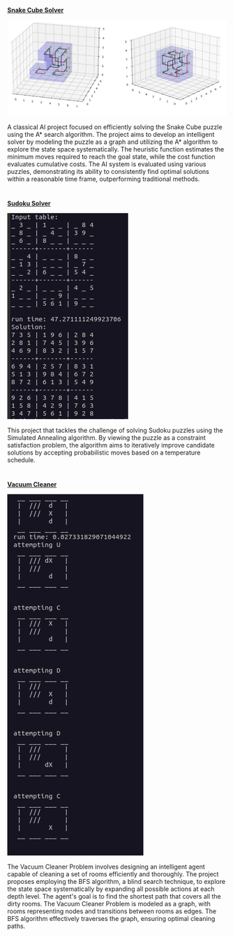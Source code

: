  **[Snake Cube Solver](./SnakeCube/)**

![](./images/snake-cube.png)

A classical AI project focused on efficiently solving the Snake Cube puzzle using the A* search algorithm. The project aims to develop an intelligent solver by modeling the puzzle as a graph and utilizing the A* algorithm to explore the state space systematically. The heuristic function estimates the minimum moves required to reach the goal state, while the cost function evaluates cumulative costs. The AI system is evaluated using various puzzles, demonstrating its ability to consistently find optimal solutions within a reasonable time frame, outperforming traditional methods. 

#

 **[Sudoku Solver](./Sudoku/)**

![](./images/sudoku.png)

This project that tackles the challenge of solving Sudoku puzzles using the Simulated Annealing algorithm. By viewing the puzzle as a constraint satisfaction problem, the algorithm aims to iteratively improve candidate solutions by accepting probabilistic moves based on a temperature schedule. 

#

 **[Vacuum Cleaner](./VacuumCleaner/)**

![](./images/vacuum.png)

The Vacuum Cleaner Problem involves designing an intelligent agent capable of cleaning a set of rooms efficiently and thoroughly. The project proposes employing the BFS algorithm, a blind search technique, to explore the state space systematically by expanding all possible actions at each depth level. The agent's goal is to find the shortest path that covers all the dirty rooms. The Vacuum Cleaner Problem is modeled as a graph, with rooms representing nodes and transitions between rooms as edges. The BFS algorithm effectively traverses the graph, ensuring optimal cleaning paths. 
